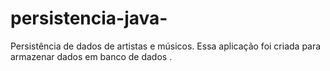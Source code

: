 # persistencia-java-
Persistência de dados de artistas e músicos. Essa aplicação foi criada para armazenar dados em banco de dados .
